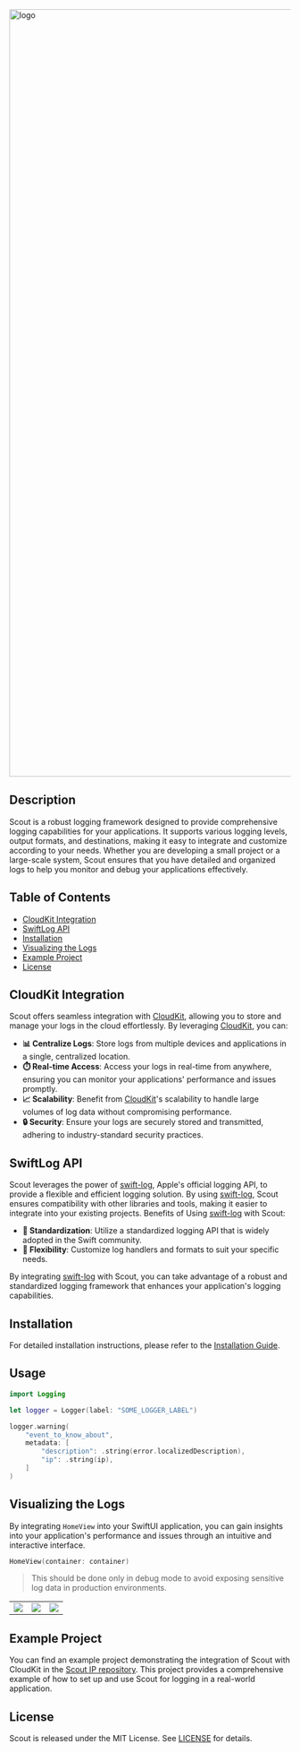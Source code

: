 <img width="1371" alt="logo" src="https://github.com/user-attachments/assets/9e27f4e8-603b-4ec5-b0b0-e3d2f8d0d8d9">

## Description
Scout is a robust logging framework designed to provide comprehensive logging capabilities for your applications. It supports various logging levels, output formats, and destinations, making it easy to integrate and customize according to your needs. Whether you are developing a small project or a large-scale system, Scout ensures that you have detailed and organized logs to help you monitor and debug your applications effectively.

## Table of Contents
- [CloudKit Integration](#cloudkit-integration)
- [SwiftLog API](#swiftlog-api)
- [Installation](#installation)
- [Visualizing the Logs](#visualizing-the-logs)
- [Example Project](#example-project)
- [License](#license)

## CloudKit Integration
Scout offers seamless integration with [CloudKit](https://developer.apple.com/icloud/cloudkit/), allowing you to store and manage your logs in the cloud effortlessly. By leveraging [CloudKit](https://developer.apple.com/icloud/cloudkit/), you can:

- **📊 Centralize Logs**: Store logs from multiple devices and applications in a single, centralized location.
- **⏱️ Real-time Access**: Access your logs in real-time from anywhere, ensuring you can monitor your applications' performance and issues promptly.
- **📈 Scalability**: Benefit from [CloudKit](https://developer.apple.com/icloud/cloudkit/)'s scalability to handle large volumes of log data without compromising performance.
- **🔒 Security**: Ensure your logs are securely stored and transmitted, adhering to industry-standard security practices.

## SwiftLog API
Scout leverages the power of [swift-log](https://github.com/apple/swift-log), Apple's official logging API, to provide a flexible and efficient logging solution. By using [swift-log](https://github.com/apple/swift-log), Scout ensures compatibility with other  libraries and tools, making it easier to integrate into your existing projects. Benefits of Using [swift-log](https://github.com/apple/swift-log) with Scout:

- **📏 Standardization**: Utilize a standardized logging API that is widely adopted in the Swift community.
- **🔧 Flexibility**: Customize log handlers and formats to suit your specific needs.

By integrating [swift-log](https://github.com/apple/swift-log) with Scout, you can take advantage of a robust and standardized logging framework that enhances your application's logging capabilities.


## Installation
For detailed installation instructions, please refer to the [Installation Guide](https://github.com/kasianov-mikhail/scout/wiki/Home/fc1c5d3c3ac96cb1341ac640b9e84526cb82b667).

## Usage

```swift
import Logging

let logger = Logger(label: "SOME_LOGGER_LABEL")

logger.warning(
    "event_to_know_about",
    metadata: [
        "description": .string(error.localizedDescription),
        "ip": .string(ip),
    ]
)
```

## Visualizing the Logs

By integrating `HomeView` into your SwiftUI application, you can gain insights into your application's performance and issues through an intuitive and interactive interface. 
```swift
HomeView(container: container)
```
> This should be done only in debug mode to avoid exposing sensitive log data in production environments.

| | | |
| ------------- | ------------- | ------------- |
| ![](https://github.com/user-attachments/assets/a7cf7126-d995-4fa8-a148-20670b1260f6)  | ![](https://github.com/user-attachments/assets/c84c0051-5dea-4669-9bd1-bc9bb9f7d321)  | ![](https://github.com/user-attachments/assets/2e88e5c2-11ef-4fa5-bdb1-9217ca8d869a)  |

## Example Project

You can find an example project demonstrating the integration of Scout with CloudKit in the [Scout IP repository](https://github.com/kasianov-mikhail/scout-ip). This project provides a comprehensive example of how to set up and use Scout for logging in a real-world application.

## License
Scout is released under the MIT License. See [LICENSE](LICENSE) for details.
